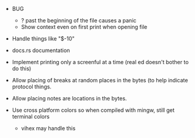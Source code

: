 - BUG
  - ? past the beginning of the file causes a panic
  - Show context even on first print when opening file

- Handle things like "$-10"
- docs.rs documentation
- Implement printing only a screenful at a time (real ed doesn't bother to do this)
- Allow placing of breaks at random places in the bytes (to help indicate
  protocol things.
- Allow placing notes are locations in the bytes.
- Use cross platform colors so when compiled with mingw, still get terminal colors
  - vihex may handle this
